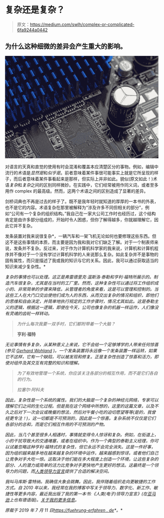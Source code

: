 # 复杂还是复杂？

> 原文：<https://medium.com/swlh/complex-or-complicated-6fa9244a0442>

## 为什么这种细微的差异会产生重大的影响。

![](img/e57a92e020469ed79ba2ba682588f622.png)

对语言的天真和直觉的使用有时会混淆和覆盖本应清楚区分的事物。例如，编辑中流行的术语是*显然是*和*似乎是*。前者意味着某件事很可能事实上就是它所呈现的样子，而后者意味着某件事看起来是那样，但实际上并非如此。貌似(原文如此！)术语*复杂*和*复杂*之间的区别同样微妙。在实践中，它们经常被用作同义词，或者至多用作 complex 的最高级。然而，这两个术语之间的区别造成了显著的差异。

剑桥词典也不再是过去的样子了。既不是我年轻时就知道的厚厚的一本书的外表，也不是它的内容。术语复杂在那里被解释为“涉及许多不同但相关的部分”，例如“公司有一个复杂的组织结构。”我自己在一家大公司工作时也经历过，这个结构肯定是由许多部分组成的，开始时令人困惑，但你了解得越多，你就越理解它，因此它并不复杂。

发条装置对我来说很复杂*，一辆汽车和一架飞机无论如何也要修理这些东西。但这不是这些事情的本质，而主要是因为我和我对它们缺乏了解。对于一个制表师来说，发条并不复杂。反过来，对于作为计算机科学家的我来说，计算机和计算机程序并不像对于一个没有学过计算机科学的人来说那么复杂。如此复杂并不是事物的固有属性，而只是描述了我或我的知识与它的关系。因此，我可以通过获取适当的知识来减少复杂性。*

*复杂的事情也可以处理。这正是弗雷德里克·温斯洛·泰勒和亨利·福特所展示的。制造汽车很复杂，尤其是在当时的工厂里。然而，这种复杂性可以通过将工作组织成小的、非常简单的步骤来降低，从管理者的角度来看，这是可以管理和控制的。当这些工人在大门口交出使他们成为人的东西，从而交出复杂的情况和组织，即他们的思维和自由决定，并简单地执行规定的工作步骤时，情况尤其如此。这是泰勒主义的逻辑，根据这一逻辑，即使在今天，公司也像复杂的机器一样运作，人们像没有灵魂的齿轮一样转动。*

> *为什么每次我要一双手时，它们都附带着一个大脑？*
> 
> **亨利·福特**

*无论事情有多复杂，从某种意义上来说，它不会给一个足够博学的人带来任何惊喜(参见 [Gerhard Wohland](https://dynamikrobust.com/denkwerkzeuge/) )。一个发条装置将永远像一个发条装置一样运转，如果它不这样，它有一个缺陷，可以被发现和修复。正是复杂性创造了惊喜和活力，即使对组件及其交互有完整的知识和理解。*

> *为了有效地管理一个系统，你应该关注各部分的相互作用，而不是它们各自的行为。*
> 
> *拉塞尔·阿科夫*

*因此，复杂性是一个系统的属性。我们的大脑是一个复杂的神经元网络，专家可以理解它们之间的生化过程。但是我在这个网络中所想的，这里的这篇文章，以及不久之后对下一次会议或晚餐的想法，然后对午餐小吃的迫切愿望等等(是的，我曾经更专注！)，这一切都是不可预测的，因此是一个惊喜。复杂系统不仅仅是它们各部分的总和，而是它们相互作用的不可预测的产物。*

*因此，当几个甚至很多人相遇时，事情就变得令人惊讶和复杂。例如，在街道上，小的干扰导致大的交通堵塞，或者在组织中。作为一个典型的泰勒主义经理，你可以试着忽略这种亨利·福特式的复杂性，但它永远不会完全消失。这是一件好事，因为组织越来越多地在越来越复杂的环境中运作，越来越感到惊讶。或者他们自己让竞争对手大吃一惊。这取决于他们能在多大程度上创造一个环境，让这些复杂的部分、人的潜力或简单的活力比竞争对手更快地产生更好的想法。这最终是一个领导力的问题，而[人类领导力宣言](https://fuehrung-erfahren.de/en/2018/02/manifesto-human-leadership/)提供了合适的解决空间。*

*我叫马库斯·雷特纳。我确信大象会跳舞。因此，我伴随着组织走向更敏捷的工作方式。自 2010 年以来，我经常在我的博客中写关于领导力、数字化、新工作、敏捷性等更多内容，最近我出版了我的第一本书:《人类(电子)领导力宣言》(在[亚马逊](https://www.amazon.de/dp/1093473258)上也有德语版)。[关于我的更多信息](https://fuehrung-erfahren.de/en/about-me/)。*

**原载于 2019 年 7 月 11 日*[*https://fuehrung-erfahren . de*](https://fuehrung-erfahren.de/en/2019/07/complex-or-complicated/)*。**